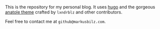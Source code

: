 This is the repository for my personal blog. It uses [hugo](https://github.com/gohugoio/hugo) and the gorgeous [anatole theme](https://github.com/lxndrblz/anatole) crafted by `lxndrblz` and other contributors.

Feel free to contact me at `github@markusbilz.com`.




